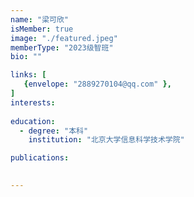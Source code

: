 ```yaml
---
name: "梁可欣"
isMember: true
image: "./featured.jpeg"
memberType: "2023级智班"
bio: ""

links: [
   {envelope: "2889270104@qq.com" },
]
interests:
    
education:
  - degree: "本科"
    institution: "北京大学信息科学技术学院"

publications:
  

---
```


